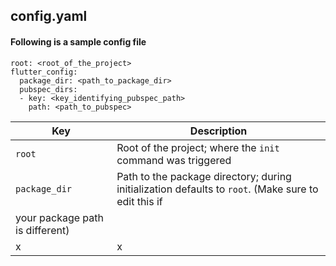 ## config.yaml

#### Following is a sample config file

    root: <root_of_the_project>
    flutter_config:
      package_dir: <path_to_package_dir>
      pubspec_dirs:
      - key: <key_identifying_pubspec_path>
        path: <path_to_pubspec>

| Key      | Description |
| ----------- | ----------- |
| `root` | Root of the project; where the `init` command was triggered |
| `package_dir` | Path to the package directory; during initialization defaults to `root`. (Make sure to edit this if
your package path is different) |
|x|x|
